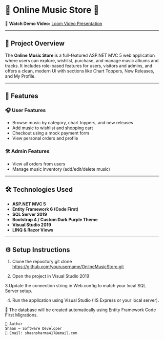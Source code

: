 # 🎵 Online Music Store 🎵

🎥 **Watch Demo Video:** [Loom Video Presentation](https://www.loom.com/share/43fe3e7c634f4fd0b138e35a0ec207d7?sid=2fd94581-8f83-4389-a866-c2cbc2d639bd)

---

## 📌 Project Overview

The **Online Music Store** is a full-featured ASP.NET MVC 5 web application where users can explore, wishlist, purchase, and manage music albums and tracks. It includes role-based features for users, visitors and admins, and offers a clean, modern UI with sections like Chart Toppers, New Releases, and My Profile.

---

## 🚀 Features

### 🎧 User Features
- Browse music by category, chart toppers, and new releases
- Add music to wishlist and shopping cart
- Checkout using a mock payment form
- View personal orders and profile

### 🛠️ Admin Features
- View all orders from users
- Manage music inventory (add/edit/delete music)

---

## 🛠️ Technologies Used

- **ASP.NET MVC 5**
- **Entity Framework 6 (Code First)**
- **SQL Server 2019**
- **Bootstrap 4 / Custom Dark Purple Theme**
- **Visual Studio 2019**
- **LINQ & Razor Views**

---

## ⚙️ Setup Instructions

1. Clone the repository
git clone https://github.com/yourusername/OnlineMusicStore.git

2. Open the project in Visual Studio 2019

3.Update the connection string in Web.config to match your local SQL Server setup.

4. Run the application using Visual Studio (IIS Express or your local server).

💾 The database will be created automatically using Entity Framework Code First Migrations.



```bash
👤 Author
Shaan – Software Developer
📧 Email: shaansharma417@email.com
